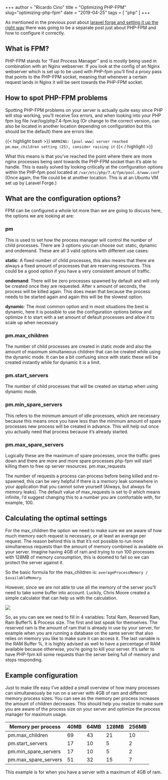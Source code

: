 +++
author = "Ricardo Cino"
title = "Optimizing PHP-FPM"
slug="optimizing-php-fpm"
date = "2019-04-25"
tags = [
    "php"
]
+++

As mentioned in the previous post about <a href="/posts/2019/laravel-forge-setting-it-up-the-right-way/" target="_blank">laravel forge and setting it up the right way</a> there was going to be a separate post just about PHP-FPM and how to configure it correctly.

## What is FPM?

PHP-FPM stands for “Fast Process Manager” and is mostly being used in combination with an Nginx webserver. If you look at the config of an Nginx webserver which is set up to be used with PHP-fpm you’ll find a proxy pass that points to the PHP-FPM socket, meaning that whenever a certain request lands in Nginx it will be sent towards the PHP-FPM socket.

## How to spot PHP-FPM problems

Spotting PHP-FPM problems on your server is actually quite easy since PHP will stop working, you’ll receive 5xx errors, and when looking into your PHP fpm log file /var/log/php7.4-fpm.log (Or change to the correct version, can also be located in another location depending on configuration but this should be the default) there are errors like:

{{< highlight bash >}}
```WARNING: [pool www] server reached pm.max_children setting (25), consider raising it```
{{< / highlight >}}

What this means is that you’ve reached the point where there are more nginx processes being sent towards the PHP-FPM socket than it’s able to handle. This is easily solved by looking critically at the configuration options within the PHP-fpm pool located at `/var/etc/php/7.4/fpm/pool.d/www.conf` (Once again, the file could be at another location. This is at an Ubuntu VM set up by Laravel Forge.)

## What are the configuration options?

FPM can be configured a whole lot more than we are going to discuss here, the options we are looking at are:

### pm

This is used to set how the process manager will control the number of child processes. There are 3 options you can choose out: static, dynamic and ondemand. These are all 3 valid options with different use cases:

**static**: A fixed number of child processes, this also means that there are always a fixed amount of processes that are reserving resources. This could be a good option if you have a very consistent amount of traffic.

**ondemand**: There will be zero processes spawned by default and will only be created once they are requested. After x amount of seconds, the process will be killed again. This does mean that because the process needs to be started again and again this will be the slowest option.

**dynamic**: The most common option and in most situations the best is dynamic, here it is possible to use the configuration options below and optimize it to start with a set amount of default processes and allow it to scale up when necessary

### pm.max_children

The number of child processes are created in static mode and also the amount of maximum simultaneous children that can be created while using the dynamic mode. It can be a bit confusing since with static these will be created instantly while for dynamic it is a limit.

### pm.start_servers

The number of child processes that will be created on startup when using dynamic mode.

### pm.min_spare_servers

This refers to the minimum amount of idle processes, which are necessary because this means once you have less than the minimum amount of spare processes new process will be created in advance. This will help out once you actually need that process because it’s already started.

### pm.max_spare_servers

Logically these are the maximum of spare processes, once the traffic goes down and there are more and more spare processes php-fpm will start killing them to free op server resources.
pm.max_requests

The number of requests a process can process before being killed and re-spawned, this can be very helpful if there is a memory leak somewhere in your application that you cannot solve yourself (Always, but always fix memory leaks). The default value of max_requests is set to 0 which means infinite, I’d suggest changing this to a number you are comfortable with, for example, 100.

## Calculating the optimal settings

For the max_children the option we need to make sure we are aware of how much memory each request is necessary, or at least an average per request. The reason behind this is that it’s not possible to run more simultaneous requests than the amount of memory combined is available on your server. Imagine having 4GB of ram and trying to run 100 processes with 128MB of memory consumption, this is doomed to fail so we can protect the server against it.

So the basic formula for the max_children is: `averageProcessMemory / $availableMemory`.

However, since we are not able to use all the memory of the server you’ll need to take some buffer into account. Luckily, Chris Moore created a simple calculator that can help us with the calculation.

<img src="/img/optimizing-php-fpm/spot13-pmcalculator.webp">

So, as you can see we need to fill in 4 variables: Total Ram, Reserved Ram, Ram Buffer% & Process size. The first and last speak for themselves. The reserved ram is the amount of ram that is already in use by your server, for example when you are running a database on the same server that also relies on memory you like to make sure it can access it. The last variable is the RAM Buffer %, it is highly advised as well to have a percentage of RAM available because otherwise, you’re going to kill your server. It’s safer to have PHP-fpm kill some requests than the server being full of memory and stops responding.

## Example configuration

Just to make life easy I’ve added a small overview of how many processes can simultaneously be run on a server with 4GB of ram and different memory process sizes. You can see as the memory per process increases the amount of children decreases. This should help you realize to make sure you are aware of the process size on your server and optimize the process manager for maximum usage.

| Memory per process | 40MB | 64MB | 128MB | 256MB |
|---|---|---|---|---|
| pm.max_children | 69 | 43 | 21 | 10 |
| pm.start_servers | 17 | 10 | 5 | 2 |
| pm.min_spare_servers | 17 | 10 | 5 | 2 |
| pm.max_spare_servers  | 51 | 32 | 15 | 7 |

This example is for when you have a server with a maximum of 4GB of ram.
